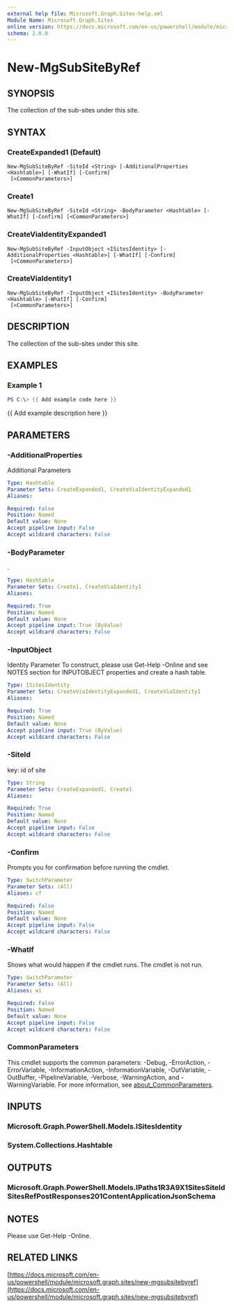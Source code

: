```yaml
---
external help file: Microsoft.Graph.Sites-help.xml
Module Name: Microsoft.Graph.Sites
online version: https://docs.microsoft.com/en-us/powershell/module/microsoft.graph.sites/new-mgsubsitebyref
schema: 2.0.0
---
```


# New-MgSubSiteByRef

## SYNOPSIS
The collection of the sub-sites under this site.

## SYNTAX

### CreateExpanded1 (Default)
```
New-MgSubSiteByRef -SiteId <String> [-AdditionalProperties <Hashtable>] [-WhatIf] [-Confirm]
 [<CommonParameters>]
```

### Create1
```
New-MgSubSiteByRef -SiteId <String> -BodyParameter <Hashtable> [-WhatIf] [-Confirm] [<CommonParameters>]
```

### CreateViaIdentityExpanded1
```
New-MgSubSiteByRef -InputObject <ISitesIdentity> [-AdditionalProperties <Hashtable>] [-WhatIf] [-Confirm]
 [<CommonParameters>]
```

### CreateViaIdentity1
```
New-MgSubSiteByRef -InputObject <ISitesIdentity> -BodyParameter <Hashtable> [-WhatIf] [-Confirm]
 [<CommonParameters>]
```

## DESCRIPTION
The collection of the sub-sites under this site.

## EXAMPLES

### Example 1
```powershell
PS C:\> {{ Add example code here }}
```

{{ Add example description here }}

## PARAMETERS

### -AdditionalProperties
Additional Parameters

```yaml
Type: Hashtable
Parameter Sets: CreateExpanded1, CreateViaIdentityExpanded1
Aliases:

Required: False
Position: Named
Default value: None
Accept pipeline input: False
Accept wildcard characters: False
```

### -BodyParameter
.

```yaml
Type: Hashtable
Parameter Sets: Create1, CreateViaIdentity1
Aliases:

Required: True
Position: Named
Default value: None
Accept pipeline input: True (ByValue)
Accept wildcard characters: False
```

### -InputObject
Identity Parameter
To construct, please use Get-Help -Online and see NOTES section for INPUTOBJECT properties and create a hash table.

```yaml
Type: ISitesIdentity
Parameter Sets: CreateViaIdentityExpanded1, CreateViaIdentity1
Aliases:

Required: True
Position: Named
Default value: None
Accept pipeline input: True (ByValue)
Accept wildcard characters: False
```

### -SiteId
key: id of site

```yaml
Type: String
Parameter Sets: CreateExpanded1, Create1
Aliases:

Required: True
Position: Named
Default value: None
Accept pipeline input: False
Accept wildcard characters: False
```

### -Confirm
Prompts you for confirmation before running the cmdlet.

```yaml
Type: SwitchParameter
Parameter Sets: (All)
Aliases: cf

Required: False
Position: Named
Default value: None
Accept pipeline input: False
Accept wildcard characters: False
```

### -WhatIf
Shows what would happen if the cmdlet runs.
The cmdlet is not run.

```yaml
Type: SwitchParameter
Parameter Sets: (All)
Aliases: wi

Required: False
Position: Named
Default value: None
Accept pipeline input: False
Accept wildcard characters: False
```

### CommonParameters
This cmdlet supports the common parameters: -Debug, -ErrorAction, -ErrorVariable, -InformationAction, -InformationVariable, -OutVariable, -OutBuffer, -PipelineVariable, -Verbose, -WarningAction, and -WarningVariable. For more information, see [about_CommonParameters](http://go.microsoft.com/fwlink/?LinkID=113216).

## INPUTS

### Microsoft.Graph.PowerShell.Models.ISitesIdentity
### System.Collections.Hashtable
## OUTPUTS

### Microsoft.Graph.PowerShell.Models.IPaths1R3A9X1SitesSiteIdSitesRefPostResponses201ContentApplicationJsonSchema
## NOTES
Please use Get-Help -Online.

## RELATED LINKS

[https://docs.microsoft.com/en-us/powershell/module/microsoft.graph.sites/new-mgsubsitebyref](https://docs.microsoft.com/en-us/powershell/module/microsoft.graph.sites/new-mgsubsitebyref)

